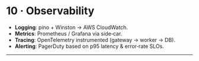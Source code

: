 # 10 · Observability

- **Logging**: pino + Winston → AWS CloudWatch.
- **Metrics**: Prometheus / Grafana via side‑car.
- **Tracing**: OpenTelemetry instrumented (gateway → worker → DB).
- **Alerting**: PagerDuty based on p95 latency & error‑rate SLOs.

---
